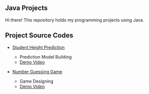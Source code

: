 ## Java Projects
Hi there!
This repository holds my programming projects using Java.

## Project Source Codes
* [Student Height Prediction](https://github.com/jenniferchiutw/java_projects/tree/main/height_prediction)
  * Prediction Model Building
  * [Demo Video](https://drive.google.com/file/d/1TrtsbIq51IWIa56zE53IryQVVlaDEuDD/view?usp=sharing)

* [Number Guessing Game](https://github.com/jenniferchiutw/java_projects/tree/main/guess_num_ab)
  * Game Designing
  * [Demo Video](https://drive.google.com/file/d/1AOBsLnkxh0Wg5W47LAFnd-XVr7tV0E2N/view?usp=sharing)
